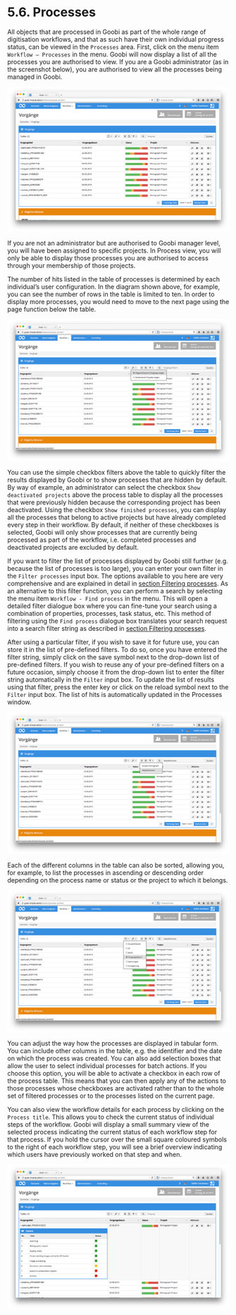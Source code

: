 # 5.6. Processes

All objects that are processed in Goobi as part of the whole range of digitisation workflows, and that as such have their own individual progress status, can be viewed in the `Processes` area. First, click on the menu item `Workflow – Processes` in the menu. Goobi will now display a list of all the processes you are authorised to view. If you are a Goobi administrator \(as in the screenshot below\), you are authorised to view all the processes being managed in Goobi.

![Overview of all processes in Goobi](../../.gitbook/assets/068d.png)

If you are not an administrator but are authorised to Goobi manager level, you will have been assigned to specific projects. In Process view, you will only be able to display those processes you are authorised to access through your membership of those projects.

The number of hits listed in the table of processes is determined by each individual’s user configuration. In the diagram shown above, for example, you can see the number of rows in the table is limited to ten. In order to display more processes, you would need to move to the next page using the page function below the table.

![Simple filters for processes](../../.gitbook/assets/069-1d.png)

You can use the simple checkbox filters above the table to quickly filter the results displayed by Goobi or to show processes that are hidden by default. By way of example, an administrator can select the checkbox `Show deactivated projects` above the process table to display all the processes that were previously hidden because the corresponding project has been deactivated. Using the checkbox `Show finished processes`, you can display all the processes that belong to active projects but have already completed every step in their workflow. By default, if neither of these checkboxes is selected, Goobi will only show processes that are currently being processed as part of the workflow, i.e. completed processes and deactivated projects are excluded by default.

If you want to filter the list of processes displayed by Goobi still further \(e.g. because the list of processes is too large\), you can enter your own filter in the `Filter processes` input box. The options available to you here are very comprehensive and are explained in detail in [section Filtering processes](5.6.1.md). As an alternative to this filter function, you can perform a search by selecting the menu item `Workflow - Find process` in the menu. This will open a detailed filter dialogue box where you can fine-tune your search using a combination of properties, processes, task status, etc. This method of filtering using the `Find process` dialogue box translates your search request into a search filter string as described in [section Filtering processes](5.6.1.md). 

After using a particular filter, if you wish to save it for future use, you can store it in the list of pre-defined filters. To do so, once you have entered the filter string, simply click on the save symbol next to the drop-down list of pre-defined filters. If you wish to reuse any of your pre-defined filters on a future occasion, simply choose it from the drop-down list to enter the filter string automatically in the `Filter` input box. To update the list of results using that filter, press the enter key or click on the reload symbol next to the `Filter` input box. The list of hits is automatically updated in the Processes window.

![List of predefined filters](../../.gitbook/assets/070-2d.png)

Each of the different columns in the table can also be sorted, allowing you, for example, to list the processes in ascending or descending order depending on the process name or status or the project to which it belongs. 

![Configuration of the columns to display](../../.gitbook/assets/71-1d.png)

You can adjust the way how the processes are displayed in tabular form. You can include other columns in the table, e.g. the identifier and the date on which the process was created. You can also add selection boxes that allow the user to select individual processes for batch actions. If you choose this option, you will be able to activate a checkbox in each row of the process table. This means that you can then apply any of the actions to those processes whose checkboxes are activated rather than to the whole set of filtered processes or to the processes listed on the current page.

You can also view the workflow details for each process by clicking on the `Process title`. This allows you to check the current status of individual steps of the workflow. Goobi will display a small summary view of the selected process indicating the current status of each workflow step for that process. If you hold the cursor over the small square coloured symbols to the right of each workflow step, you will see a brief overview indicating which users have previously worked on that step and when.

![Process details with status of workflow steps](../../.gitbook/assets/072d.png)

